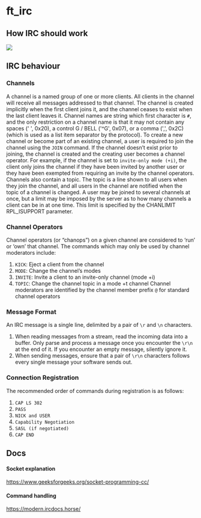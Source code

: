 # ft_irc

## How IRC should work
<img src="https://media.geeksforgeeks.org/wp-content/uploads/20220330131350/StatediagramforserverandclientmodelofSocketdrawio2-448x660.png">

## IRC behaviour
### Channels
A channel is a named group of one or more clients. All clients in the channel will receive all messages addressed to that channel. The channel is created implicitly when the first client joins it, and the channel ceases to exist when the last client leaves it. 
Channel names are string which first character is `#`, and the only restriction on a channel name is that it may not contain any spaces (' ', 0x20), a control G / BELL ('^G', 0x07), or a comma (',', 0x2C) (which is used as a list item separator by the protocol).
To create a new channel or become part of an existing channel, a user is required to join the channel using the `JOIN` command. If the channel doesn’t exist prior to joining, the channel is created and the creating user becomes a channel operator.
For example, if the channel is set to `invite-only mode (+i)`, the client only joins the channel if they have been invited by another user or they have been exempted from requiring an invite by the channel operators.
Channels also contain a topic. The topic is a line shown to all users when they join the channel, and all users in the channel are notified when the topic of a channel is changed.
A user may be joined to several channels at once, but a limit may be imposed by the server as to how many channels a client can be in at one time. This limit is specified by the CHANLIMIT RPL_ISUPPORT parameter.

### Channel Operators
Channel operators (or “chanops”) on a given channel are considered to ‘run’ or ‘own’ that channel.
The commands which may only be used by channel moderators include:
1. `KICK`: Eject a client from the channel
2. `MODE`: Change the channel’s modes
3. `INVITE`: Invite a client to an invite-only channel (mode +i)
4. `TOPIC`: Change the channel topic in a mode +t channel
Channel moderators are identified by the channel member prefix `@` for standard channel operators

### Message Format
An IRC message is a single line, delimited by a pair of `\r` and `\n` characters.
1. When reading messages from a stream, read the incoming data into a buffer. Only parse and process a message once you encounter the `\r\n` at the end of it. If you encounter an empty message, silently ignore it.
2. When sending messages, ensure that a pair of `\r\n` characters follows every single message your software sends out.

### Connection Registration 
The recommended order of commands during registration is as follows:
1. `CAP LS 302`
2. `PASS`
3. `NICK and USER`
4. `Capability Negotiation`
5. `SASL (if negotiated)`
6. `CAP END`


## Docs
#### Socket explanation
https://www.geeksforgeeks.org/socket-programming-cc/

#### Command handling
https://modern.ircdocs.horse/
